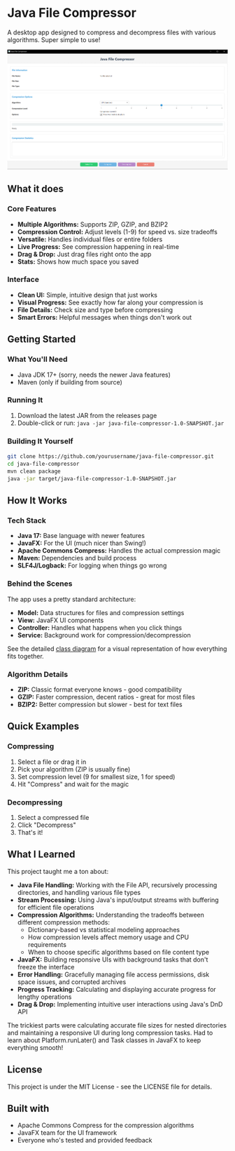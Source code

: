# Java File Compressor

A desktop app designed to compress and decompress files with various algorithms. Super simple to use!

![Java File Compressor](docs/images/screenshot.png)

## What it does

### Core Features

- **Multiple Algorithms:** Supports ZIP, GZIP, and BZIP2
- **Compression Control:** Adjust levels (1-9) for speed vs. size tradeoffs
- **Versatile:** Handles individual files or entire folders
- **Live Progress:** See compression happening in real-time
- **Drag & Drop:** Just drag files right onto the app
- **Stats:** Shows how much space you saved

### Interface

- **Clean UI:** Simple, intuitive design that just works
- **Visual Progress:** See exactly how far along your compression is
- **File Details:** Check size and type before compressing
- **Smart Errors:** Helpful messages when things don't work out

## Getting Started

### What You'll Need

- Java JDK 17+ (sorry, needs the newer Java features)
- Maven (only if building from source)

### Running It

1. Download the latest JAR from the releases page
2. Double-click or run: `java -jar java-file-compressor-1.0-SNAPSHOT.jar`

### Building It Yourself

```bash
git clone https://github.com/yourusername/java-file-compressor.git
cd java-file-compressor
mvn clean package
java -jar target/java-file-compressor-1.0-SNAPSHOT.jar
```

## How It Works

### Tech Stack

- **Java 17:** Base language with newer features
- **JavaFX:** For the UI (much nicer than Swing!)
- **Apache Commons Compress:** Handles the actual compression magic
- **Maven:** Dependencies and build process
- **SLF4J/Logback:** For logging when things go wrong

### Behind the Scenes

The app uses a pretty standard architecture:

- **Model:** Data structures for files and compression settings
- **View:** JavaFX UI components
- **Controller:** Handles what happens when you click things
- **Service:** Background work for compression/decompression

See the detailed [class diagram](docs/class-diagram.md) for a visual representation of how everything fits together.

### Algorithm Details

- **ZIP:** Classic format everyone knows - good compatibility
- **GZIP:** Faster compression, decent ratios - great for most files
- **BZIP2:** Better compression but slower - best for text files

## Quick Examples

### Compressing

1. Select a file or drag it in
2. Pick your algorithm (ZIP is usually fine)
3. Set compression level (9 for smallest size, 1 for speed)
4. Hit "Compress" and wait for the magic

### Decompressing

1. Select a compressed file
2. Click "Decompress"
3. That's it!

## What I Learned

This project taught me a ton about:

- **Java File Handling:** Working with the File API, recursively processing directories, and handling various file types
- **Stream Processing:** Using Java's input/output streams with buffering for efficient file operations
- **Compression Algorithms:** Understanding the tradeoffs between different compression methods:
  - Dictionary-based vs statistical modeling approaches
  - How compression levels affect memory usage and CPU requirements
  - When to choose specific algorithms based on file content type
- **JavaFX:** Building responsive UIs with background tasks that don't freeze the interface
- **Error Handling:** Gracefully managing file access permissions, disk space issues, and corrupted archives
- **Progress Tracking:** Calculating and displaying accurate progress for lengthy operations
- **Drag & Drop:** Implementing intuitive user interactions using Java's DnD API

The trickiest parts were calculating accurate file sizes for nested directories and maintaining a responsive UI during long compression tasks. Had to learn about Platform.runLater() and Task classes in JavaFX to keep everything smooth!

## License

This project is under the MIT License - see the LICENSE file for details.

## Built with

- Apache Commons Compress for the compression algorithms
- JavaFX team for the UI framework
- Everyone who's tested and provided feedback

